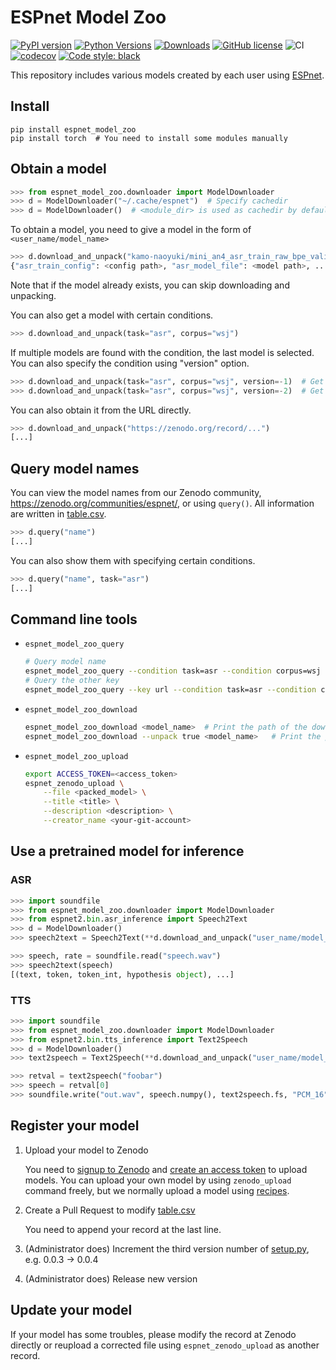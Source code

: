 # ESPnet Model Zoo

[![PyPI version](https://badge.fury.io/py/espnet-model-zoo.svg)](https://badge.fury.io/py/espnet-model-zoo)
[![Python Versions](https://img.shields.io/pypi/pyversions/espnet_model_zoo.svg)](https://pypi.org/project/espnet_model_zoo/)
[![Downloads](https://pepy.tech/badge/espnet_model_zoo)](https://pepy.tech/project/espnet_model_zoo)
[![GitHub license](https://img.shields.io/github/license/espnet/espnet_model_zoo.svg)](https://github.com/espnet/espnet_model_zoo)
![CI](https://github.com/espnet/espnet_model_zoo/workflows/CI/badge.svg)
[![codecov](https://codecov.io/gh/espnet/espnet_model_zoo/branch/master/graph/badge.svg)](https://codecov.io/gh/espnet/espnet_model_zoo)
[![Code style: black](https://img.shields.io/badge/code%20style-black-000000.svg)](https://github.com/psf/black)

This repository includes various models created by each user using [ESPnet](https://github.com/espnet/espnet).

## Install

```
pip install espnet_model_zoo
pip install torch  # You need to install some modules manually
```

## Obtain a model

```python
>>> from espnet_model_zoo.downloader import ModelDownloader
>>> d = ModelDownloader("~/.cache/espnet")  # Specify cachedir
>>> d = ModelDownloader()  # <module_dir> is used as cachedir by default
```

To obtain a model, you need to give a model in the form of `<user_name/model_name>`

```python
>>> d.download_and_unpack("kamo-naoyuki/mini_an4_asr_train_raw_bpe_valid.acc.best")
{"asr_train_config": <config path>, "asr_model_file": <model path>, ...}
```

Note that if the model already exists, you can skip downloading and unpacking.

You can also get a model with certain conditions.

```python
>>> d.download_and_unpack(task="asr", corpus="wsj")
```

If multiple models are found with the condition, the last model is selected.
You can also specify the condition using "version" option.

```python
>>> d.download_and_unpack(task="asr", corpus="wsj", version=-1)  # Get the last model
>>> d.download_and_unpack(task="asr", corpus="wsj", version=-2)  # Get previous model
```

You can also obtain it from the URL directly.

```python
>>> d.download_and_unpack("https://zenodo.org/record/...")
[...]
```

## Query model names

You can view the model names from our Zenodo community, https://zenodo.org/communities/espnet/, 
or using `query()`.  All information are written in [table.csv](espnet_model_zoo/table.csv). 

```python
>>> d.query("name")
[...]
```

You can also show them with specifying certain conditions.

```python
>>> d.query("name", task="asr")
[...]
```

## Command line tools

- `espnet_model_zoo_query`

    ```sh
    # Query model name
    espnet_model_zoo_query --condition task=asr --condition corpus=wsj 
    # Query the other key
    espnet_model_zoo_query --key url --condition task=asr --condition corpus=wsj 
    ```
- `espnet_model_zoo_download`

    ```sh
    espnet_model_zoo_download <model_name>  # Print the path of the downloaded file
    espnet_model_zoo_download --unpack true <model_name>   # Print the path of unpacked files
    ```
- `espnet_model_zoo_upload`

    ```sh
    export ACCESS_TOKEN=<access_token>
    espnet_zenodo_upload \
        --file <packed_model> \
        --title <title> \
        --description <description> \
        --creator_name <your-git-account>
    ```

## Use a pretrained model for inference

### ASR

```python
>>> import soundfile
>>> from espnet_model_zoo.downloader import ModelDownloader
>>> from espnet2.bin.asr_inference import Speech2Text
>>> d = ModelDownloader()
>>> speech2text = Speech2Text(**d.download_and_unpack("user_name/model_name"))

>>> speech, rate = soundfile.read("speech.wav")
>>> speech2text(speech)
[(text, token, token_int, hypothesis object), ...]
```

### TTS

```python
>>> import soundfile
>>> from espnet_model_zoo.downloader import ModelDownloader
>>> from espnet2.bin.tts_inference import Text2Speech
>>> d = ModelDownloader()
>>> text2speech = Text2Speech(**d.download_and_unpack("user_name/model_name"))

>>> retval = text2speech("foobar")
>>> speech = retval[0]
>>> soundfile.write("out.wav", speech.numpy(), text2speech.fs, "PCM_16")
```

## Register your model

1. Upload your model to Zenodo

    You need to [signup to Zenodo](https://zenodo.org/) and [create an access token](https://zenodo.org/account/settings/applications/tokens/new/) to upload models.
    You can upload your own model by using `zenodo_upload` command freely, 
    but we normally upload a model using [recipes](https://github.com/espnet/espnet/blob/master/egs2/TEMPLATE).

1. Create a Pull Request to modify [table.csv](espnet_model_zoo/table.csv)

    You need to append your record at the last line.
1. (Administrator does) Increment the third version number of [setup.py](setup.py), e.g. 0.0.3 -> 0.0.4
1. (Administrator does) Release new version


## Update your model

If your model has some troubles, please modify the record at Zenodo directly or reupload a corrected file using `espnet_zenodo_upload` as another record.
